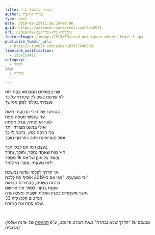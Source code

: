 ```yaml
---
title: הבנימין ש(לא) נבחר
author: נמרוד איזנברג
type: post
date: 2019-09-22T11:56:20+00:00
guid: https://aizenimr.wordpress.com/?p=2671
url: /2019/09/22/הבנימין-שלא-נבחר/
featureImage: /images/2019/09/road-not-taken-robert-frost-1.jpg
publicize_tumblr_url:
  - http://.tumblr.com/post/187877640503
timeline_notification:
  - 1569153411
category:
  - הומור
tag:
  - בחירות

---
```

שְׁנֵי בִּנְיָמִינִים הִתְכָּתְשוּ בָּבְּחִירוֹת  
לֹא שְׁנֵיהֶם בִּשְׁבִילִי; קִיטָרְתִי עַל כָּך  
נֶעֱצַרְתִּי בָקַלְפֵּי לִזְמָּן מֵּמוּשָך

בָטְוִויטֵר שֶׁל בִּיבִּי הִרְחַקְתִּי רֵאוֹת  
עַד שֶׁנַּפְשִׁי חָטְפַה מַפַּח  
לגנץ אָז פָּנִּיתִי, גֵנֶרָל מְפַתֶּה  
וְאוּלַי בִּמְעַט מצודד יוֹתֶר  
בְּלִי הַרְבֵּה נִסָּיוֹן, נִדְמֶּה לִי כָּך  
וּמוּל הָמְרַאיֵינֶת נִיצָב בפרצוף מוּבָך

בְּעֶצֶם דָּמוּ הֵם לִבְלִי הַכֵּר  
חוּץ מִזֶּה שֶׁאֶחָד נֶחְקַר, וְהוֹלֵך, וְחוֹזֵר  
וְהַשֵּׁנִי עַל אוֹזֶן שֶׁל אֵם 16 מֵסָפֶּר  
אָז נזעקתי: אַחֲרֵי מִי לֵחָזֵר?!

אַך הַדֶּרֶך לַקַּלְפֵּי עוֹדֶנָּה נִמְשֶׁכֶת  
וּבִי נִשְׁבַּעְתִּי: "זִּיבִּי אִם בְּ-2019 אוֹסִיף בָּהּ לָלֶכֶת"  
בִּרְבוֹת הַשָּׁנִים, בָּבְחִירוֹת הַבָּאוֹת  
אֵאָנַח בֵחָזְרִי לְסַפֵּר אֵיך אֵי-שָׁם  
מִשְּׁנֵי מּוּעָמַדִים בְּאֶרֶץ אוכלת יוֹשְׁבֶיהָ וָמַעְלָה גֵּרָה  
33 מָנְדַטִים הָלְכוּ לָזֶה  
שֶׁלּא פָּתַח אֶת הָג'ורה.

&nbsp;

_(מבוסס על "הדרך שלא נבחרה" מאת רוברט פרוסט, ע"פ [תרגומה][1] של עדנה אולמן מרגלית)_

 [1]: https://www.haaretz.co.il/misc/1.845983